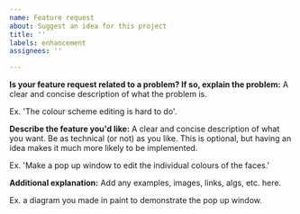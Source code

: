 ```yaml
---
name: Feature request
about: Suggest an idea for this project
title: ''
labels: enhancement
assignees: ''

---
```


**Is your feature request related to a problem? If so, explain the problem:**
A clear and concise description of what the problem is.

Ex. 'The colour scheme editing is hard to do'.

**Describe the feature you'd like:**
A clear and concise description of what you want. Be as technical (or not) as you like. This is optional, but having an idea makes it much more likely to be implemented.

Ex. 'Make a pop up window to edit the individual colours of the faces.'

**Additional explanation:**
Add any examples, images, links, algs, etc. here.

Ex. a diagram you made in paint to demonstrate the pop up window.